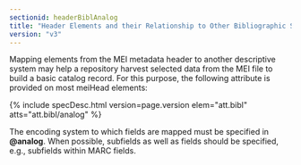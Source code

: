 ```yaml
---
sectionid: headerBiblAnalog
title: "Header Elements and their Relationship to Other Bibliographic Standards"
version: "v3"
---
```




Mapping elements from the MEI metadata header to another descriptive system may help
a
repository harvest selected data from the MEI file to build a basic catalog record.
For this
purpose, the following attribute is provided on most meiHead elements:



{% include specDesc.html version=page.version elem="att.bibl" atts="att.bibl/analog" %}




The encoding system to which fields are mapped must be specified in **@analog**. When
possible, subfields as well as fields should be specified, e.g., subfields within
MARC
fields.



